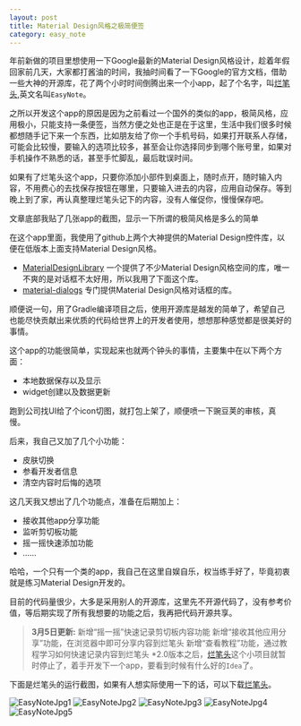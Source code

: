 ```yaml
---
layout: post
title: Material Design风格之极简便签
category: easy_note
---
```


年前新做的项目里想使用一下Google最新的Material Design风格设计，趁着年假回家前几天，大家都打酱油的时间，我抽时间看了一下Google的官方文档，借助一些大神的开源库，花了两个小时时间倒腾出来一个小app，起了个名字，叫[烂笔头],英文名叫`EasyNote`。

之所以开发这个app的原因是因为之前看过一个国外的类似的app，极简风格，应用极小，只能支持一条便签，当然方便之处也正是在于这里，生活中我们很多时候都想随手记下来一个东西，比如朋友给了你一个手机号码，如果打开联系人存储，可能会比较慢，要输入的选项比较多，甚至会让你选择同步到哪个账号里，如果对手机操作不熟悉的话，甚至手忙脚乱，最后耽误时间。

如果有了烂笔头这个app，只要你添加小部件到桌面上，随时点开，随时输入内容，不用费心的去找保存按钮在哪里，只要输入进去的内容，应用自动保存。等到晚上到了家，再认真整理烂笔头记下的内容，没有人催促你，慢慢保存吧。

文章底部我贴了几张app的截图，显示一下所谓的极简风格是多么的简单

在这个app里面，我使用了github上两个大神提供的Material Design控件库，以便在低版本上面支持Material Design风格。

* [MaterialDesignLibrary] 一个提供了不少Material Design风格空间的库，唯一不爽的是对话框不太好用，所以我用了下面这个库。
* [material-dialogs] 专门提供Material Design风格对话框的库。


顺便说一句，用了Gradle编译项目之后，使用开源库是越发的简单了，希望自己也能尽快贡献出来优质的代码给世界上的开发者使用，想想那种感觉都是很美好的事情。

这个app的功能很简单，实现起来也就两个钟头的事情，主要集中在以下两个方面：

* 本地数据保存以及显示
* widget创建以及数据更新

跑到公司找UI给了个icon切图，就打包上架了，顺便喷一下豌豆荚的审核，真慢。

后来，我自己又加了几个小功能：

* 皮肤切换
* 参看开发者信息
* 清空内容时后悔的选项

这几天我又想出了几个功能点，准备在后期加上：

* 接收其他app分享功能
* 监听剪切板功能
* 摇一摇快速添加功能
* ……

哈哈，一个只有一个类的app，我自己在这里自娱自乐，权当练手好了，毕竟初衷就是练习Material Design开发的。

目前的代码量很少，大多是采用别人的开源库，这里先不开源代码了，没有参考价值，等后期实现了所有我想要的功能之后，我再把代码开源共享。

> **3月5日更新:**
> 新增“摇一摇”快速记录剪切板内容功能
> 新增“接收其他应用分享”功能，在浏览器中即可分享内容到烂笔头
> 新增“查看教程”功能，通过教程学习如何快速记录内容到烂笔头
> *2.0版本之后，[烂笔头](http://www.wandoujia.com/apps/com.ted.jots.myjot)这个小项目就暂时停止了，着手开发下一个app，要看到时候有什么好的`Idea`了。


下面是烂笔头的运行截图，如果有人想实际使用一下的话，可以下载[烂笔头]。

![EasyNoteJpg1](http://7vzsca.com1.z0.glb.clouddn.com/tedcoderOneNote-1.jpg_img500w) ![EasyNoteJpg2](http://7vzsca.com1.z0.glb.clouddn.com/tedcoderOneNote-2.jpg_img500w)
![EasyNoteJpg3](http://7vzsca.com1.z0.glb.clouddn.com/tedcoderOneNote-3.jpg_img500w) ![EasyNoteJpg4](http://7vzsca.com1.z0.glb.clouddn.com/tedcoderOneNote-4.jpg_img500w)
![EasyNoteJpg5](http://7vzsca.com1.z0.glb.clouddn.com/tedcoderOneNote-5.jpg_img500w)

[烂笔头]: http://apk.hiapk.com/appinfo/com.ted.jots.myjot
[MaterialDesignLibrary]: https://github.com/navasmdc/MaterialDesignLibrary
[material-dialogs]: https://github.com/afollestad/material-dialogs




